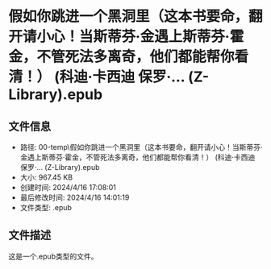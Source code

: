 ﻿# 假如你跳进一个黑洞里（这本书要命，翻开请小心！当斯蒂芬·金遇上斯蒂芬·霍金，不管死法多离奇，他们都能帮你看清！） (科迪·卡西迪  保罗·... (Z-Library).epub

## 文件信息
- 路径: 00-temp\假如你跳进一个黑洞里（这本书要命，翻开请小心！当斯蒂芬·金遇上斯蒂芬·霍金，不管死法多离奇，他们都能帮你看清！） (科迪·卡西迪  保罗·... (Z-Library).epub
- 大小: 967.45 KB
- 创建时间: 2024/4/16 17:08:01
- 最后修改时间: 2024/4/16 14:01:19
- 文件类型: .epub

## 文件描述
这是一个.epub类型的文件。


